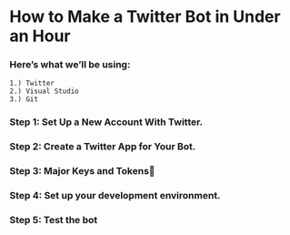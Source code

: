 # How to Make a Twitter Bot in Under an Hour
### Here’s what we’ll be using:

    1.) Twitter
    2.) Visual Studio
    3.) Git
    
### Step 1: Set Up a New Account With Twitter.
### Step 2: Create a Twitter App for Your Bot.
### Step 3: Major Keys and Tokens🔑
### Step 4: Set up your development environment.
### Step 5: Test the bot
